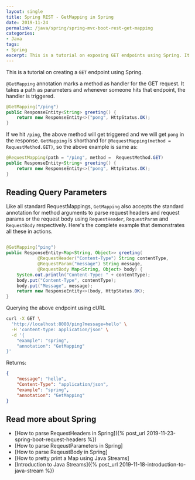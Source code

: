 ```yaml
---
layout: single
title: Spring REST - GetMapping in Spring
date: 2019-11-24
permalink: /java/spring/spring-mvc-boot-rest-get-mapping
categories:
- Java
tags:
- Spring
excerpt: This is a tutorial on exposing GET endpoints using Spring. It discussed how to expose an endpoint, how to accept Request Parameters and Request Body.
---
```


This is a tutorial on creating a `GET` endpoint using Spring.

`@GetMapping` annotation marks a method as handler for the GET request. It takes a path as parameters and whenever someone hits that endpoint, the handler is triggered.

```java
@GetMapping("/ping")
public ResponseEntity<String> greeting() {
    return new ResponseEntity<>("pong", HttpStatus.OK);
}
```
If we hit `/ping`, the above method will get triggered and we will get `pong` in the response. `GetMapping` is shorthand for `@RequestMapping(method = RequestMethod.GET)`, so the above example is same as:

```java
@RequestMapping(path = "/ping", method =  RequestMethod.GET)
public ResponseEntity<String> greeting() {
    return new ResponseEntity<>("pong", HttpStatus.OK);
}
```

## Reading Query Parameters
Like all standard RequestMappings, `GetMapping` also accepts the standard annotation for method arguments to parse request headers and request params or the request body using `RequestHeader`, `RequestParam` and `RequestBody` respectively. Here's the complete example that demonstrates all these in actions.

```java

@GetMapping("ping")
public ResponseEntity<Map<String, Object>> greeting(
            @RequestHeader("Content-Type") String contentType,
            @RequestParam("message") String message, 
            @RequestBody Map<String, Object> body) {
    System.out.println("Content-Type: " + contentType);
    body.put("Content-Type", contentType);
    body.put("Message", message);
    return new ResponseEntity<>(body, HttpStatus.OK);
}
```

Querying the above endpoint using cURL
```bash
curl -X GET \
  'http://localhost:8080/ping?message=hello' \
  -H 'content-type: application/json' \
  -d '{
	"example": "spring",
	"annotation": "GetMapping"
}'
```
Returns:
```json
{
    "message": "hello",
    "Content-Type": "application/json",
	"example": "spring",
	"annotation": "GetMapping"
}
```

## Read more about Spring
- [How to parse RequestHeaders in Spring]({% post_url 2019-11-23-spring-boot-request-headers %})
- [How to parse ReqeustParameters in Spring]
- [How to parse ReqeustBody in Spring]
- [How to pretty print a Map using Java Streams]
- [Introduction to Java Streams]({% post_url 2019-11-18-introduction-to-java-stream %})